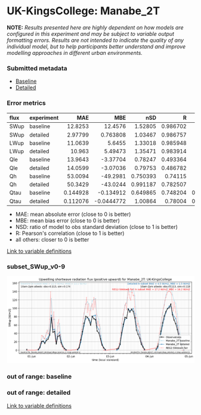 # UK-KingsCollege: Manabe_2T

**NOTE:** *Results presented here are highly dependent on how models are configured in this experiment and may be subject to variable output formatting errors. Results are not intended to indicate the quality of any individual model, but to help participants better understand and improve modelling approaches in different urban environments.*

### Submitted metadata

- [Baseline](Manabe_2T_UK-KingsCollege_baseline_attrs.md)
- [Detailed](Manabe_2T_UK-KingsCollege_detailed_attrs.md)

### Error metrics

| flux   | experiment   |       MAE |         MBE |      nSD |        R |        5th |      95th |      RMSE |    cRMSE |       AMBE |      1-nSD |       1-R |   nSkewness |   nKurtosis |   Overlap |
|:-------|:-------------|----------:|------------:|---------:|---------:|-----------:|----------:|----------:|---------:|-----------:|-----------:|----------:|------------:|------------:|----------:|
| SWup   | baseline     | 12.8253   |  12.4576    | 1.52805  | 0.986702 |  0.434209  | 38.5546   | 18.2521   | 0.565228 | 12.4576    | 0.528053   | 0.0132984 |  0.0397045  |   0.23953   |  0.140932 |
| SWup   | detailed     |  2.97799  |   0.763808  | 1.03467  | 0.986757 |  0.626598  |  1.82015  |  4.0641   | 0.169135 |  0.763808  | 0.0346725  | 0.0132429 |  0.0399746  |   0.24143   |  0.09217  |
| LWup   | baseline     | 11.0639   |   5.6455    | 1.33018  | 0.985948 |  8.22919   | 32.4403   | 15.5735   | 0.382627 |  5.6455    | 0.330183   | 0.0140519 |  0.162099   |   0.182163  |  0.123776 |
| LWup   | detailed     | 10.963    |   5.49473   | 1.35471  | 0.983914 |  8.27774   | 35.7208   | 16.5514   | 0.411583 |  5.49473   | 0.354706   | 0.0160864 |  0.32687    |   0.735184  |  0.110176 |
| Qle    | baseline     | 13.9643   |  -3.37704   | 0.78247  | 0.493364 |  9.07392   |  8.95563  | 20.0454   | 0.91661  |  3.37704   | 0.21753    | 0.506636  |  0.989203   |   1.26901   |  0.275565 |
| Qle    | detailed     | 14.0599   |  -3.07036   | 0.79753  | 0.486782 |  9.06251   |  8.10569  | 20.2206   | 0.92715  |  3.07036   | 0.20247    | 0.513218  |  1.01015    |   1.37409   |  0.265673 |
| Qh     | baseline     | 53.0094   | -49.2981    | 0.750393 | 0.74115  | 24.058     | 74.2719   | 66.087    | 0.671403 | 49.2981    | 0.249608   | 0.25885   |  0.361075   |   0.742603  |  0.485644 |
| Qh     | detailed     | 50.3429   | -43.0244    | 0.991187 | 0.782507 | 31.1811    | 29.2763   | 60.8627   | 0.656681 | 43.0244    | 0.00881517 | 0.217493  |  0.356242   |   0.575612  |  0.483365 |
| Qtau   | baseline     |  0.144928 |  -0.134912  | 0.649865 | 0.748204 |  0.0382713 |  0.270612 |  0.199664 | 0.670717 |  0.134912  | 0.350135   | 0.251796  |  0.0182088  |   0.133132  |  0.298555 |
| Qtau   | detailed     |  0.112076 |  -0.0444772 | 1.00864  | 0.78004  |  0.0353391 |  0.026062 |  0.152809 | 0.666181 |  0.0444772 | 0.00864365 | 0.21996   |  0.00355384 |   0.0307807 |  0.135918 |

 - MAE: mean absolute error (close to 0 is better)
 - MBE: mean bias error (close to 0 is better)
 - NSD: ratio of model to obs standard deviation (close to 1 is better)
 - R: Pearson's correlation (close to 1 is better)
 - all others: closer to 0 is better

[Link to variable definitions](../modelattrs/variable_definitions.md)

### <a name="subset_swup_v0-9"></a>subset_SWup_v0-9
[![Manabe_2T_UK-KingsCollege_subset_SWup_v0-9.png](Manabe_2T_UK-KingsCollege_subset_SWup_v0-9.png)](Manabe_2T_UK-KingsCollege_subset_SWup_v0-9.png)

### out of range: baseline


### out of range: detailed



[Link to variable definitions](../modelattrs/variable_definitions.md)

